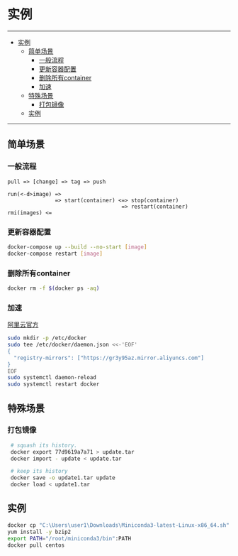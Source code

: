 # 实例

------

- [实例](#实例)
  - [简单场景](#简单场景)
    - [一般流程](#一般流程)
    - [更新容器配置](#更新容器配置)
    - [删除所有container](#删除所有container)
    - [加速](#加速)
  - [特殊场景](#特殊场景)
    - [打包镜像](#打包镜像)
  - [实例](#实例-1)

------

## 简单场景

### 一般流程

``` text
pull => [change] => tag => push

run(<-d>image) =>
               => start(container) <=> stop(container)
                                    => restart(container)
rmi(images) <=
```

### 更新容器配置

``` sh
docker-compose up --build --no-start [image]
docker-compose restart [image]
```

### 删除所有container

``` sh
docker rm -f $(docker ps -aq)
```

### 加速

[阿里云官方](https://cr.console.aliyun.com/undefined/instances/mirrors?accounttraceid=9fc4c2ae0d664d6f975c608eb808e015hram)

``` sh
sudo mkdir -p /etc/docker
sudo tee /etc/docker/daemon.json <<-'EOF'
{
  "registry-mirrors": ["https://gr3y95az.mirror.aliyuncs.com"]
}
EOF
sudo systemctl daemon-reload
sudo systemctl restart docker
```

## 特殊场景

### 打包镜像

``` sh
 # squash its history.
 docker export 77d9619a7a71 > update.tar
 docker import - update < update.tar
```

``` sh
 # keep its history
 docker save -o update1.tar update 
 docker load < update1.tar
```

## 实例

``` sh
docker cp "C:\Users\user1\Downloads\Miniconda3-latest-Linux-x86_64.sh" "ffcf4b501621:/home"
yum install -y bzip2
export PATH="/root/miniconda3/bin":PATH
docker pull centos
```

